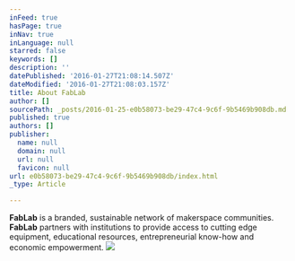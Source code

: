 ```yaml
---
inFeed: true
hasPage: true
inNav: true
inLanguage: null
starred: false
keywords: []
description: ''
datePublished: '2016-01-27T21:08:14.507Z'
dateModified: '2016-01-27T21:08:03.157Z'
title: About FabLab
author: []
sourcePath: _posts/2016-01-25-e0b58073-be29-47c4-9c6f-9b5469b908db.md
published: true
authors: []
publisher:
  name: null
  domain: null
  url: null
  favicon: null
url: e0b58073-be29-47c4-9c6f-9b5469b908db/index.html
_type: Article

---
```

**FabLab** is a branded, sustainable network of makerspace communities. **FabLab** partners with institutions to provide access to cutting edge equipment, educational resources, entrepreneurial know-how and economic empowerment.
![](https://the-grid-user-content.s3-us-west-2.amazonaws.com/e4f07dc3-83ac-4fe8-ac9d-f6815c9e79c3.jpg)